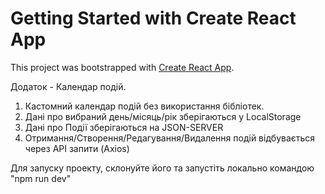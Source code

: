 # Getting Started with Create React App

This project was bootstrapped with [Create React App](https://github.com/facebook/create-react-app).

Додаток - Календар подій.
1. Кастомний календар подій без використання бібліотек.
2. Дані про вибраний день/місяць/рік зберігаються у LocalStorage
3. Дані про Події зберігаються на JSON-SERVER
4. Отримання/Створення/Редагування/Видалення подій відбувається через API запити (Axios)

Для запуску проекту, склонуйте його та запустіть локально командою "npm run dev"

